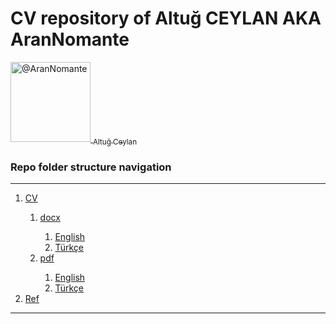 <h1>CV repository of Altuğ CEYLAN AKA AranNomante</h1>
<a class="" data-hovercard-type="user" data-hovercard-url="/users/jadjoubran/hovercard" data-octo-click="hovercard-link-click" data-octo-dimensions="link_type:self" href="/AranNomante">
          <img class="d-block avatar-user" src="https://avatars1.githubusercontent.com/u/44326591" width="128" height="128" alt="@AranNomante">
		<sub>Altuğ Ceylan</sub>
</a>
<h3>Repo folder structure navigation</h3>

<hr>

<ol>
	<li><a href="./CV">CV</a></li>
	<ol>
		<li><a href="./CV/docx">docx</a></li>
		<ol>
			<li><a href="./CV/docx/English">English</a></li>
			<li><a href="./CV/docx/Türkçe">Türkçe</a></li>
		</ol>
		<li><a href="./CV/pdf">pdf</a></li>
		<ol>
			<li><a href="./CV/pdf/English">English</a></li>
			<li><a href="./CV/pdf/Türkçe">Türkçe</a></li>
		</ol>
	</ol>
	<li class="list-group-item"><a href="./Ref">Ref</a></li>
</ol>

<hr>